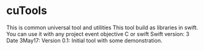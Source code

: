 # cuTools
This is common universal tool and utilities
This tool build as libraries in swift. You can use it with any project event objective C or swift
Swift version: 3
Date 3May17:
Version 0.1: Initial tool with some demonstration.
